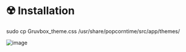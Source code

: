 # ☢️ Installation
sudo cp Gruvbox_theme.css /usr/share/popcorntime/src/app/themes/

![image](https://github.com/aquaverso2077/popcorntime-themes/assets/149948716/13e14c53-216b-4684-9cce-975b6239b07c)
